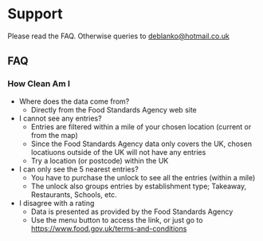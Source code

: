 # Support

Please read the FAQ. Otherwise queries to deblanko@hotmail.co.uk

## FAQ

### How Clean Am I
- Where does the data come from?
  - Directly from the Food Standards Agency web site
- I cannot see any entries?
  - Entries are filtered within a mile of your chosen location (current or from the map)
  - Since the Food Standards Agency data only covers the UK, chosen locatiuons outside of the UK will not have any entries
  - Try a location (or postcode) within the UK
- I can only see the 5 nearest entries?
  - You have to purchase the unlock to see all the entries (within a mile)
  - The unlock also groups entries by establishment type; Takeaway, Restaurants, Schools, etc.
- I disagree with a rating
  - Data is presented as provided by the Food Standards Agency
  - Use the menu button to access the link, or just go to https://www.food.gov.uk/terms-and-conditions
